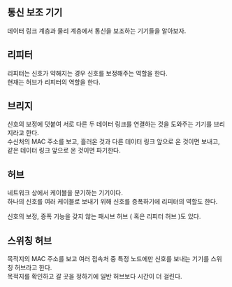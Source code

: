 ## 통신 보조 기기

데이터 링크 계층과 물리 계층에서 통신을 보조하는 기기들을 알아보자.

## 리피터

리피터는 신호가 약해지는 경우 신호를 보정해주는 역할을 한다.  
현재는 허브가 리피터의 역할을 한다.

## 브리지

신호의 보정에 덧붙여 서로 다른 두 데이터 링크를 연결하는 것을 도와주는 기기를 브리지라고 한다.  
수신처의 MAC 주소를 보고, 흘러온 것과 다른 데이터 링크 앞으로 온 것이면 보내고,  
같은 데이터 링크 앞으로 온 것이면 파기한다.

## 허브

네트워크 상에서 케이블을 분기하는 기기이다.  
하나의 신호를 여러 케이블로 보내기 위해 신호를 증폭하기에 리피터의 역할도 한다.

신호의 보정, 증폭 기능을 갖지 않는 패시브 허브 ( 혹은 리피터 허브 )도 있다.

## 스위칭 허브

목적지의 MAC 주소를 보고 여러 접속처 중 특정 노드에만 신호를 보내는 기기를 스위칭 허브라고 한다.  
목적지를 확인하고 갈 곳을 정하기에 일반 허브보다 시간이 더 걸린다.
